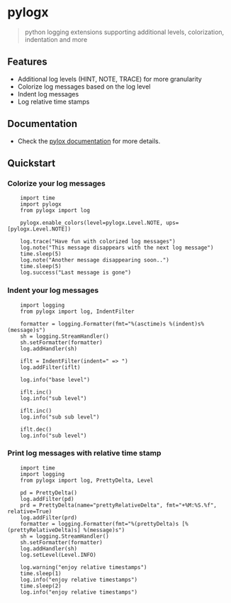 # pylogx
> python logging extensions supporting additional levels, colorization, indentation and more

## Features

-   Additional log levels (HINT, NOTE, TRACE) for more granularity
-   Colorize log messages based on the log level
-   Indent log messages
-   Log relative time stamps

## Documentation

-   Check the [pylox documentation](doc/pylogx.md) for more details.

## Quickstart

### Colorize your log messages

        import time
        import pylogx
        from pylogx import log

        pylogx.enable_colors(level=pylogx.Level.NOTE, ups=[pylogx.Level.NOTE])

        log.trace("Have fun with colorized log messages")
        log.note("This message disappears with the next log message")
        time.sleep(5)
        log.note("Another message disappearing soon..")
        time.sleep(5)
        log.success("Last message is gone")

### Indent your log messages

        import logging
        from pylogx import log, IndentFilter

        formatter = logging.Formatter(fmt="%(asctime)s %(indent)s%(message)s")
        sh = logging.StreamHandler()
        sh.setFormatter(formatter)
        log.addHandler(sh)

        iflt = IndentFilter(indent=" => ")
        log.addFilter(iflt)

        log.info("base level")

        iflt.inc()
        log.info("sub level")

        iflt.inc()
        log.info("sub sub level")

        iflt.dec()
        log.info("sub level")

### Print log messages with relative time stamp

        import time
        import logging
        from pylogx import log, PrettyDelta, Level

        pd = PrettyDelta()
        log.addFilter(pd)
        prd = PrettyDelta(name="prettyRelativeDelta", fmt="+%M:%S.%f", relative=True)
        log.addFilter(prd)
        formatter = logging.Formatter(fmt="%(prettyDelta)s [%(prettyRelativeDelta)s] %(message)s")
        sh = logging.StreamHandler()
        sh.setFormatter(formatter)
        log.addHandler(sh)
        log.setLevel(Level.INFO)

        log.warning("enjoy relative timestamps")
        time.sleep(1)
        log.info("enjoy relative timestamps")
        time.sleep(2)
        log.info("enjoy relative timestamps")
